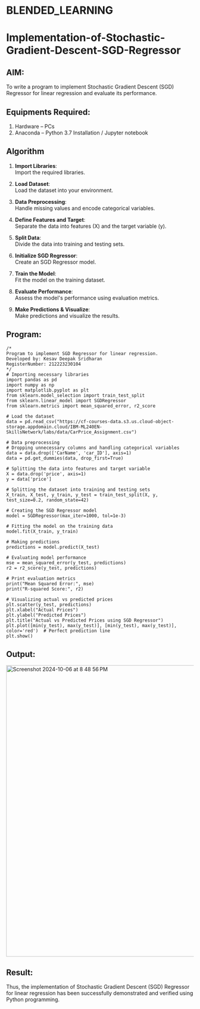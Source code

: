 # BLENDED_LEARNING
# Implementation-of-Stochastic-Gradient-Descent-SGD-Regressor

## AIM:
To write a program to implement Stochastic Gradient Descent (SGD) Regressor for linear regression and evaluate its performance.

## Equipments Required:
1. Hardware – PCs
2. Anaconda – Python 3.7 Installation / Jupyter notebook

## Algorithm
1. **Import Libraries**:  
   Import the required libraries.

2. **Load Dataset**:  
   Load the dataset into your environment.

3. **Data Preprocessing**:  
   Handle missing values and encode categorical variables.

4. **Define Features and Target**:  
   Separate the data into features (X) and the target variable (y).

5. **Split Data**:  
   Divide the data into training and testing sets.

6. **Initialize SGD Regressor**:  
   Create an SGD Regressor model.

7. **Train the Model**:  
   Fit the model on the training dataset.

8. **Evaluate Performance**:  
   Assess the model's performance using evaluation metrics.

9. **Make Predictions & Visualize**:  
   Make predictions and visualize the results.

## Program:
```
/*
Program to implement SGD Regressor for linear regression.
Developed by: Kesav Deepak Sridharan
RegisterNumber: 212223230104
*/
# Importing necessary libraries
import pandas as pd
import numpy as np
import matplotlib.pyplot as plt
from sklearn.model_selection import train_test_split
from sklearn.linear_model import SGDRegressor
from sklearn.metrics import mean_squared_error, r2_score

# Load the dataset
data = pd.read_csv("https://cf-courses-data.s3.us.cloud-object-storage.appdomain.cloud/IBM-ML240EN-SkillsNetwork/labs/data/CarPrice_Assignment.csv")

# Data preprocessing
# Dropping unnecessary columns and handling categorical variables
data = data.drop(['CarName', 'car_ID'], axis=1)
data = pd.get_dummies(data, drop_first=True)

# Splitting the data into features and target variable
X = data.drop('price', axis=1)
y = data['price']

# Splitting the dataset into training and testing sets
X_train, X_test, y_train, y_test = train_test_split(X, y, test_size=0.2, random_state=42)

# Creating the SGD Regressor model
model = SGDRegressor(max_iter=1000, tol=1e-3)

# Fitting the model on the training data
model.fit(X_train, y_train)

# Making predictions
predictions = model.predict(X_test)

# Evaluating model performance
mse = mean_squared_error(y_test, predictions)
r2 = r2_score(y_test, predictions)

# Print evaluation metrics
print("Mean Squared Error:", mse)
print("R-squared Score:", r2)

# Visualizing actual vs predicted prices
plt.scatter(y_test, predictions)
plt.xlabel("Actual Prices")
plt.ylabel("Predicted Prices")
plt.title("Actual vs Predicted Prices using SGD Regressor")
plt.plot([min(y_test), max(y_test)], [min(y_test), max(y_test)], color='red')  # Perfect prediction line
plt.show()
```

## Output:
<img width="780" alt="Screenshot 2024-10-06 at 8 48 56 PM" src="https://github.com/user-attachments/assets/02eb9acd-52d8-4e8e-bc89-bb080032cfb9">




## Result:
Thus, the implementation of Stochastic Gradient Descent (SGD) Regressor for linear regression has been successfully demonstrated and verified using Python programming.
